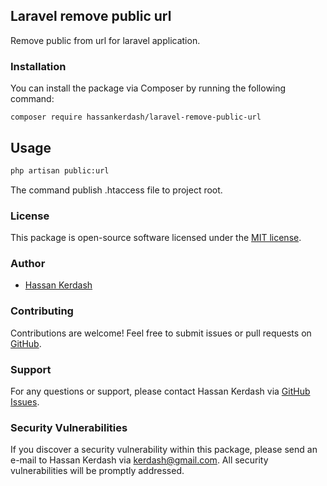 ## Laravel remove public url
Remove public from url for laravel application.

### Installation
You can install the package via Composer by running the following command:

```
composer require hassankerdash/laravel-remove-public-url
```

## Usage
```bash
php artisan public:url
```
The command publish .htaccess file to project root.

### License
This package is open-source software licensed under the [MIT license](https://opensource.org/licenses/MIT).

### Author
- [Hassan Kerdash](https://github.com/kerdash)

### Contributing
Contributions are welcome! Feel free to submit issues or pull requests on [GitHub](https://github.com/kerdash/laravel-remove-public-url).

### Support
For any questions or support, please contact Hassan Kerdash via [GitHub Issues](https://github.com/kerdash/laravel-remove-public-url/issues).

### Security Vulnerabilities
If you discover a security vulnerability within this package, please send an e-mail to Hassan Kerdash via [kerdash@gmail.com](mailto:kerdash@gmail.com). All security vulnerabilities will be promptly addressed.
